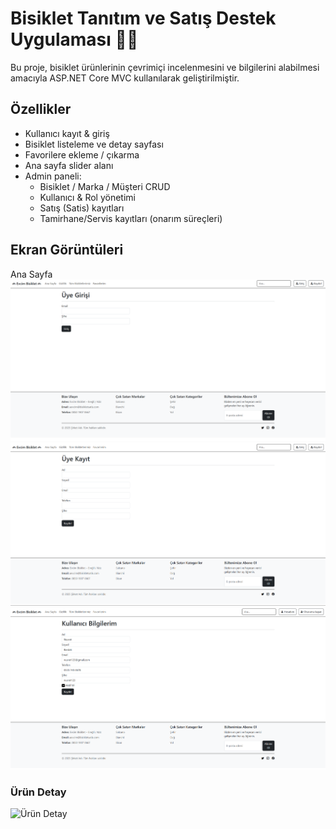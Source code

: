 ﻿# Bisiklet Tanıtım ve Satış Destek Uygulaması 🚴‍♂️

Bu proje, bisiklet ürünlerinin çevrimiçi incelenmesini ve bilgilerini alabilmesi amacıyla
ASP.NET Core MVC kullanılarak geliştirilmiştir.

## Özellikler
- Kullanıcı kayıt & giriş
- Bisiklet listeleme ve detay sayfası
- Favorilere ekleme / çıkarma
- Ana sayfa slider alanı
- Admin paneli:
  - Bisiklet / Marka / Müşteri CRUD
  - Kullanıcı & Rol yönetimi
  - Satış (Satis) kayıtları
  - Tamirhane/Servis kayıtları (onarım süreçleri)

## Ekran Görüntüleri
Ana Sayfa
![Giriş](BisikletSatis.WebUI/ss/giris.png)
![Kaydol](BisikletSatis.WebUI/ss/kaydol.png)
![Hesabım](BisikletSatis.WebUI/ss/hesabim.png)


### Ürün Detay
![Ürün Detay](images/product.png)
